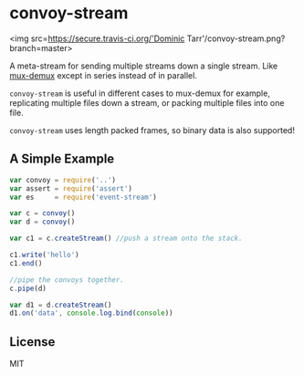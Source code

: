 # convoy-stream

<img src=https://secure.travis-ci.org/'Dominic Tarr'/convoy-stream.png?branch=master>

A meta-stream for sending multiple streams down a single stream. Like 
[mux-demux](https://github.com/dominictarr/mux-demux) except in series
instead of in parallel.

`convoy-stream` is useful in different cases to mux-demux for example,
replicating multiple files down a stream, or packing multiple files
into one file.

`convoy-stream` uses length packed frames, so binary data is also supported!

## A Simple Example

``` js
var convoy = require('..')
var assert = require('assert')
var es     = require('event-stream')

var c = convoy()
var d = convoy()

var c1 = c.createStream() //push a stream onto the stack.

c1.write('hello')
c1.end()

//pipe the convoys together.
c.pipe(d)

var d1 = d.createStream()
d1.on('data', console.log.bind(console))
```

## License

MIT
